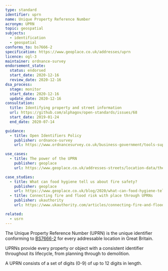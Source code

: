 ```yaml
---
type: standard
identifier: uprn
name: Unique Property Reference Number
acronym: UPRN
topic: geospatial
subjects:
  - identification
  - geospatial
conforms_to: bs7666-2
specification: https://www.geoplace.co.uk/addresses/uprn
licence: ogl-3
maintainer: ordnance-survey
endorsement_state:
  status: endorsed
  start_date: 2020-12-16
  review_date: 2020-12-16
dsa_process:
  stage: monitor
  start_date: 2020-12-16
  update_date: 2020-12-16
consultation:
  title: Identifying property and street information
  url: https://github.com/alphagov/open-standards/issues/68
  start_date: 2019-01-24
  end_date: 2020-07-14

guidance:
  - title: Open Identifiers Policy
    publisher: ordnance-survey
    url: https://www.ordnancesurvey.co.uk/business-government/tools-support/open-mastermap-programme/open-id-policy

use_cases:
  - title: The power of the UPRN
    publisher: geoplace
    url: https://www.geoplace.co.uk/addresses-streets/location-data/the-uprn

case_studies:
  - title: What can food hygiene tell us about fire safety?
    publisher: geoplace
    url: https://www.geoplace.co.uk/blog/2020/what-can-food-hygiene-tell-us-about-fire-safety
  - title: Connecting fire and flood risk with place through UPRNs
    publisher: ukauthority
    url: https://www.ukauthority.com/articles/connecting-fire-and-flood-risk-with-place-through-uprns/

related:
  - usrn
---
```


The Unique Property Reference Number (UPRN) is the unique identifier conforming to [BS7666-2] for every addressable location in Great Britain.

UPRNs provide every property or object with a consistent identifier throughout its lifecycle, from planning through to demolition.

A UPRN consists of a set of digits (0-9) of up to 12 digits in length.


[BS7666-2]: https://shop.bsigroup.com/ProductDetail?pid=000000000030127196
